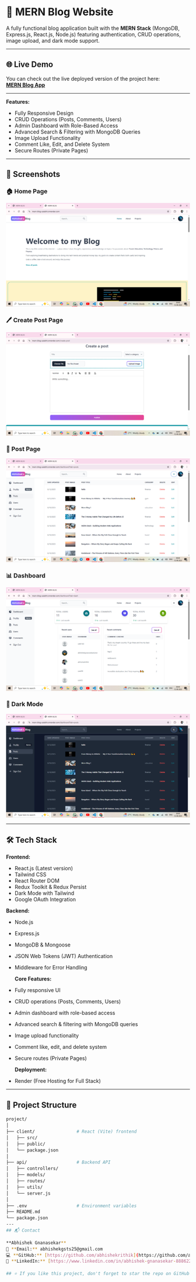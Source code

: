 # 📝 MERN Blog Website

A fully functional blog application built with the **MERN Stack** (MongoDB, Express.js, React.js, Node.js) featuring authentication, CRUD operations, image upload, and dark mode support.

---

## 🌐 Live Demo

You can check out the live deployed version of the project here:  
[**MERN Blog App**](https://mern-blog-saiabhi.onrender.com/)

---

**Features:**

- Fully Responsive Design
- CRUD Operations (Posts, Comments, Users)
- Admin Dashboard with Role-Based Access
- Advanced Search & Filtering with MongoDB Queries
- Image Upload Functionality
- Comment Like, Edit, and Delete System
- Secure Routes (Private Pages)

---

## 📸 Screenshots

### 🏠 Home Page

![Home](./screenshots/home.png)

### 🖊️ Create Post Page

![Create Post](./screenshots/createpost.png)

### 📄 Post Page

![Post Page](./screenshots/postpage.png)

### 📊 Dashboard

![Dashboard](./screenshots/dashboard.png)

### 🌙 Dark Mode

![Dark Mode](./screenshots/darkmode.png)

---

## 🛠️ Tech Stack

**Frontend:**

- React.js (Latest version)
- Tailwind CSS
- React Router DOM
- Redux Toolkit & Redux Persist
- Dark Mode with Tailwind
- Google OAuth Integration

**Backend:**

- Node.js
- Express.js
- MongoDB & Mongoose
- JSON Web Tokens (JWT) Authentication
- Middleware for Error Handling

  **Core Features:**

- Fully responsive UI
- CRUD operations (Posts, Comments, Users)
- Admin dashboard with role-based access
- Advanced search & filtering with MongoDB queries
- Image upload functionality
- Comment like, edit, and delete system
- Secure routes (Private Pages)

  **Deployment:**

- Render (Free Hosting for Full Stack)

---

## 📂 Project Structure

```bash
project/
│
├── client/                # React (Vite) frontend
│   ├── src/
│   ├── public/
│   └── package.json
│
├── api/                   # Backend API
│   ├── controllers/
│   ├── models/
│   ├── routes/
│   ├── utils/
│   └── server.js
│
├── .env                   # Environment variables
├── README.md
└── package.json
---
## 📬 Contact

**Abhishek Gnanasekar**
📧 **Email:** abhishekgsts25@gmail.com
💻 **GitHub:** [https://github.com/abhishekrithik](https://github.com/abhishekrithik)
💼 **LinkedIn:** [https://www.linkedin.com/in/abhishek-gnanasekar-888622211/](https://www.linkedin.com/in/abhishek-gnanasekar-888622211/)

## ⭐ If you like this project, don't forget to star the repo on GitHub!
```
